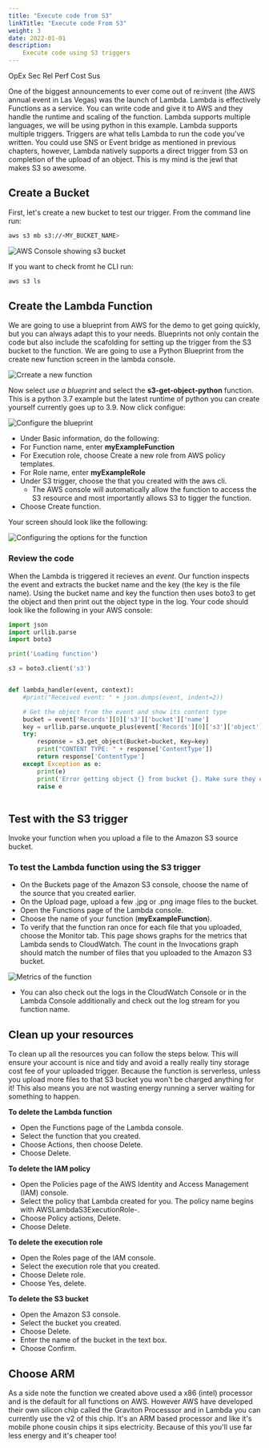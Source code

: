 ```yaml
---
title: "Execute code from S3"
linkTitle: "Execute code From S3"
weight: 3
date: 2022-01-01
description: 
    Execute code using S3 triggers
---
```

<span class=opex-off>OpEx</span>
<span class=sec-off>Sec</span>
<span class=rel-sec>Rel</span>
<span class=perf-sec>Perf</span>
<span class=cost-sec>Cost</span>
<span class=sus-on>Sus</span>

One of the biggest announcements to ever come out of re:invent (the AWS annual event in Las Vegas) was the launch of Lambda. Lambda is effectively Functions as a service. You can write code and give it to AWS and they handle the runtime and scaling of the function. Lambda supports multiple languages, we will be using python in this example. Lambda supports multiple triggers. Triggers are what tells Lambda to run the code you've written. You could use SNS or Event bridge as mentioned in previous chapters, however, Lambda natively supports a direct trigger from S3 on completion of the upload of an object. This is my mind is the jewl that makes S3 so awesome.


## Create a Bucket

First, let's create a new bucket to test our trigger. From the command line run:

```bash
aws s3 mb s3://<MY_BUCKET_NAME>
```

![AWS Console showing s3 bucket](../s3bucket.png "AWS Console showing new s3 bucket")

If you want to check fromt he CLI run:

```bash
aws s3 ls
```

## Create the Lambda Function

We are going to use a blueprint from AWS for the demo to get going quickly, but you can always adapt this to your needs. Blueprints not only contain the code but also include the scafolding for setting up the trigger from the S3 bucket to the function. We are going to use a Python Blueprint from the create new function screen in the lambda console.


![Crreate a new function](../createFunction.png "Create a new function")

Now select _use a blueprint_ and select the __s3-get-object-python__ function. This is a python 3.7 example but the latest runtime of python you can create yourself currently goes up to 3.9. Now click configue:

![Configure the blueprint](../blueprintFunction.png "Configure the blueprint")

- Under Basic information, do the following:
- For Function name, enter __myExampleFunction__
- For Execution role, choose Create a new role from AWS policy templates.
- For Role name, enter __myExampleRole__
- Under S3 trigger, choose the __<S3 bucket>__ that you created with the aws cli.
  - The AWS console will automatically allow the function to access the S3 resource and most importantly allows S3 to tigger the function.
- Choose Create function.

Your screen should look like the following:

![Configuring the options for the function](../configureFunction.png "Configuring the options for the function")

### Review the code
When the Lambda is triggered it recieves an _event_. Our function inspects the event and extracts the bucket name and the key (the key is the file name). Using the bucket name and key the function then uses boto3 to get the object and then print out the object type in the log.
Your code should look like the following in your AWS console:

```python
import json
import urllib.parse
import boto3

print('Loading function')

s3 = boto3.client('s3')


def lambda_handler(event, context):
    #print("Received event: " + json.dumps(event, indent=2))

    # Get the object from the event and show its content type
    bucket = event['Records'][0]['s3']['bucket']['name']
    key = urllib.parse.unquote_plus(event['Records'][0]['s3']['object']['key'], encoding='utf-8')
    try:
        response = s3.get_object(Bucket=bucket, Key=key)
        print("CONTENT TYPE: " + response['ContentType'])
        return response['ContentType']
    except Exception as e:
        print(e)
        print('Error getting object {} from bucket {}. Make sure they exist and your bucket is in the same region as this function.'.format(key, bucket))
        raise e
              
```
## Test with the S3 trigger

Invoke your function when you upload a file to the Amazon S3 source bucket.

### To test the Lambda function using the S3 trigger

- On the Buckets page of the Amazon S3 console, choose the name of the source __<bucket name>__ that you created earlier.
- On the Upload page, upload a few .jpg or .png image files to the bucket.
- Open the Functions page of the Lambda console.
- Choose the name of your function (__myExampleFunction__).
- To verify that the function ran once for each file that you uploaded, choose the Monitor tab. This page shows graphs for the metrics that Lambda sends to CloudWatch. The count in the Invocations graph should match the number of files that you uploaded to the Amazon S3 bucket.

![Metrics of the function](../metrics-functions-list.png "Metrics of the function")

- You can also check out the logs in the CloudWatch Console or in the Lambda Console additionally and check out the log stream for you function name.

## Clean up your resources

To clean up all the resources you can follow the steps below. This will ensure your account is nice and tidy and avoid a really really tiny storage cost fee of your uploaded trigger. Because the function is serverless, unless you upload more files to that S3 bucket you won't be charged anything for it! This also means you are not wasting energy running a server waiting for something to happen.

__To delete the Lambda function__
- Open the Functions page of the Lambda console.
- Select the function that you created.
- Choose Actions, then choose Delete.
- Choose Delete.

__To delete the IAM policy__
- Open the Policies page of the AWS Identity and Access Management (IAM) console.
- Select the policy that Lambda created for you. The policy name begins with AWSLambdaS3ExecutionRole-.
- Choose Policy actions, Delete.
- Choose Delete.

__To delete the execution role__
- Open the Roles page of the IAM console.
- Select the execution role that you created.
- Choose Delete role.
- Choose Yes, delete.

__To delete the S3 bucket__
- Open the Amazon S3 console.
- Select the bucket you created.
- Choose Delete.
- Enter the name of the bucket in the text box.
- Choose Confirm.

## Choose ARM
As a side note the function we created above used a x86 (intel) processor and is the default for all functions on AWS. However AWS have developed their own silicon chip called the Graviton Processsor and in Lambda you can currently use the v2 of this chip. It's an ARM based processor and like it's mobile phone cousin chips it sips electricity. Because of this you'll use far less energy and it's cheaper too!
